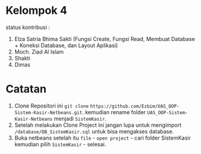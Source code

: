 # Kelompok 4
status kontribusi :
1. Elza Satria Bhima Sakti (Fungsi Create, Fungsi Read, Membuat Database + Koneksi Database, dan Layout Aplikasi)
2. Moch. Ziad Al Islam
3. Shakti
4. Dimas

# Catatan
1. Clone Repositori ini `git clone` `https://github.com/Ezbim/UAS_OOP-Sistem-Kasir-Netbeans.git`. kemudian rename folder `UAS_OOP-Sistem-Kasir-Netbeans` menjadi `SistemKasir`.
2. Setelah melakukan Clone Project ini jangan lupa untuk mengimport `/database/DB_SistemKasir.sql` untuk bisa mengakses database.
3. Buka netbeans setelah itu `file` - `open project` - cari folder SistemKasir kemudian pilih `SistemKasir` - selesai.
